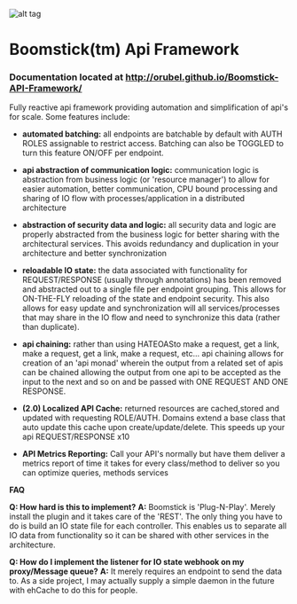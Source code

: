 
![alt tag](https://cloud.githubusercontent.com/assets/274764/13968629/179cad2c-f03b-11e5-89e2-3f39a0b1df36.png)
# Boomstick(tm) Api Framework 
### Documentation located at http://orubel.github.io/Boomstick-API-Framework/

Fully reactive api framework providing automation and simplification of api's for scale. Some features include:

- **automated batching:** all endpoints are batchable by default with AUTH ROLES assignable to restrict access. Batching can also be TOGGLED to turn this feature ON/OFF per endpoint.

- **api abstraction of communication logic:** communication logic is abstraction from business logic (or 'resource manager') to allow for easier automation, better communication, CPU bound processing and sharing of IO flow with processes/application in a distributed architecture

- **abstraction of security data and logic:** all security data and logic are properly abstracted from the business logic for better sharing with the architectural services. This avoids redundancy and duplication in your architecture and better synchronization

- **reloadable IO state:** the data associated with functionality for REQUEST/RESPONSE (usually through annotations) has been removed and abstracted out to a single file per endpoint grouping. This allows for ON-THE-FLY reloading of the state and endpoint security. This also allows for easy update and synchronization will all services/processes that may share in the IO flow and need to synchronize this data (rather than duplicate).

- **api chaining:** rather than using HATEOASto make a request, get a link, make a request, get a link, make a request, etc... api chaining allows for creation of an 'api monad' wherein the output from a related set of apis can be chained allowing the output from one api to be accepted as the input to the next and so on and be passed with ONE REQUEST AND ONE RESPONSE.

- **(2.0) Localized API Cache:** returned resources are cached,stored and updated with requesting ROLE/AUTH. Domains extend a base class that auto update this cache upon create/update/delete. This speeds up your api REQUEST/RESPONSE x10

- **API Metrics Reporting:** Call your API's normally but have them deliver a metrics report of time it takes for every class/method to deliver so you can optimize queries, methods services

**FAQ**

**Q: How hard is this to implement?**
**A:** Boomstick is 'Plug-N-Play'. Merely install the plugin and it takes care of the 'REST'. The only thing you have to do is build an IO state file for each controller. This enables us to separate all IO data from functionality so it can be shared with other services in the architecture.

**Q: How do I implement the listener for IO state webhook on my proxy/Message queue?**
**A:** It merely requires an endpoint to send the data to. As a side project, I may actually supply a simple daemon in the future with ehCache to do this for people.
